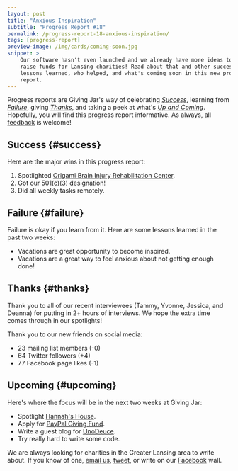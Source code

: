 ```yaml
---
layout: post
title: "Anxious Inspiration"
subtitle: "Progress Report #18"
permalink: /progress-report-18-anxious-inspiration/
tags: [progress-report]
preview-image: /img/cards/coming-soon.jpg
snippet: >
    Our software hasn't even launched and we already have more ideas to help
    raise funds for Lansing charities! Read about that and other successes,
    lessons learned, who helped, and what's coming soon in this new progress
    report.
---
```


Progress reports are Giving Jar's way of celebrating *[Success][1]*, learning from *[Failure][2]*, giving *[Thanks][3]*, and taking a peek at what's *[Up and Coming][4]*. Hopefully, you will find this progress report informative. As always, all [feedback][5] is welcome!

## Success {#success}

Here are the major wins in this progress report:

1. Spotlighted [Origami Brain Injury Rehabilitation Center][8].
2. Got our 501(c)(3) designation!
3. Did all weekly tasks remotely.

## Failure {#failure}

Failure is okay if you learn from it. Here are some lessons learned in the past two weeks:

* Vacations are great opportunity to become inspired.
* Vacations are a great way to feel anxious about not getting enough done!

## Thanks {#thanks}

Thank you to all of our recent interviewees (Tammy, Yvonne, Jessica, and Deanna) for putting in 2+ hours of interviews. We hope the extra time comes through in our spotlights!

Thank you to our new friends on social media:

* 23 mailing list members (-0)
* 64 Twitter followers (+4)
* 77 Facebook page likes (-1)

## Upcoming {#upcoming}

Here's where the focus will be in the next two weeks at Giving Jar:

* Spotlight [Hannah's House][9].
* Apply for [PayPal Giving Fund][10].
* Write a guest blog for [UnoDeuce][11].
* Try really hard to write some code.

We are always looking for charities in the Greater Lansing area to write about. If you know of one, [email us][5], [tweet][6], or write on our [Facebook][7] wall.



[1]: #success "Success Section"
[2]: #failure "Failure Section"
[3]: #thanks "Thanks Section"
[4]: #upcoming "Upcoming Section"
[5]: mailto:hello@givingjar.org "Email Giving Jar"
[6]: https://twitter.com/givingjar "Giving Jar on Twitter"
[7]: https://www.facebook.com/givingjarorg "Giving Jar on Facebook"
[8]: http://blog.givingjar.org/charity-spotlight-origami-rehab/ "Origami Brain Injury Rehabilitation Center Spotlight"
[9]: http://hannahshouselansing.org "Hannah's House Homepage"
[10]: https://www.paypal.com/givingfund/ "PayPal Giving Fund Homepage"
[11]: http://www.unodeuce.com/ "UnoDeuce Multimedia Homepage"
